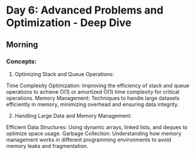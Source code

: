 # Day 6: Advanced Problems and Optimization - Deep Dive
## Morning

### Concepts:

1. Optimizing Stack and Queue Operations:

Time Complexity Optimization: Improving the efficiency of stack and queue operations to achieve O(1) or amortized O(1) time complexity for critical operations.
Memory Management: Techniques to handle large datasets efficiently in memory, minimizing overhead and ensuring data integrity.

2. Handling Large Data and Memory Management:

Efficient Data Structures: Using dynamic arrays, linked lists, and deques to optimize space usage.
Garbage Collection: Understanding how memory management works in different programming environments to avoid memory leaks and fragmentation.

